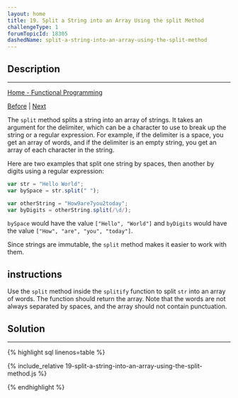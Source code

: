```yaml
---
layout: home
title: 19. Split a String into an Array Using the split Method
challengeType: 1
forumTopicId: 18305
dashedName: split-a-string-into-an-array-using-the-split-method
---
```


<div class="row">
<div class="columnStmt" markdown="1">

## Description
------

[Home - Functional Programming](../functional-programming/README.md)

[Before](./18-return-a-sorted-array-without-changing-the-original-array.md)  | [Next](./20-combine-an-array-into-a-string-using-the-join-method.md) 

The `split` method splits a string into an array of strings. It takes an argument for the delimiter, which can be a character to use to break up the string or a regular expression. For example, if the delimiter is a space, you get an array of words, and if the delimiter is an empty string, you get an array of each character in the string.

Here are two examples that split one string by spaces, then another by digits using a regular expression:

```js
var str = "Hello World";
var bySpace = str.split(" ");

var otherString = "How9are7you2today";
var byDigits = otherString.split(/\d/);
```

`bySpace` would have the value `["Hello", "World"]` and `byDigits` would have the value `["How", "are", "you", "today"]`.

Since strings are immutable, the `split` method makes it easier to work with them.

##  instructions 

Use the `split` method inside the `splitify` function to split `str` into an array of words. The function should return the array. Note that the words are not always separated by spaces, and the array should not contain punctuation.

</div>
<div class="columnSol" markdown="1">

## Solution
------

{% highlight sql linenos=table %}

{% include_relative 19-split-a-string-into-an-array-using-the-split-method.js %}

{% endhighlight %}

</div>
</div>


